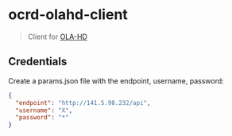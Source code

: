 # ocrd-olahd-client

> Client for [OLA-HD](https://github.com/subugoe/OLA-HD-IMPL)

## Credentials

Create a params.json file with the endpoint, username, password:

```json
{
  "endpoint": "http://141.5.98.232/api",
  "username": "X",
  "password": "*"
}
```
